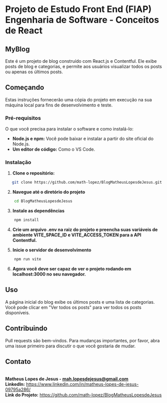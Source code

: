 # Projeto de Estudo Front End (FIAP) Engenharia de Software - Conceitos de React

## MyBlog

Este é um projeto de blog construído com React.js e Contentful. Ele exibe posts de blog e categorias, e permite aos usuários visualizar todos os posts ou apenas os últimos posts.

## Começando

Estas instruções fornecerão uma cópia do projeto em execução na sua máquina local para fins de desenvolvimento e teste.

### Pré-requisitos

O que você precisa para instalar o software e como instalá-lo:

- **Node.js e npm:** Você pode baixar e instalar a partir do site oficial do Node.js.
- **Um editor de código:** Como o VS Code.

### Instalação

1. **Clone o repositório:**
```sh
   git clone https://github.com/math-lopez/BlogMatheusLopesdeJesus.git
```

2. **Navegue até o diretório do projeto**

```sh
    cd BlogMatheusLopesdeJesus
```

3. **Instale as dependências**

```sh
    npm install
```
4. **Crie um arquivo .env na raiz do projeto e preencha suas variáveis de ambiente VITE_SPACE_ID e VITE_ACCESS_TOKEN para a API Contentful.**

5. **Inicie o servidor de desenvolvimento**
```sh
    npm run vite
```
6. **Agora você deve ser capaz de ver o projeto rodando em localhost:3000 no seu navegador.**

## Uso
A página inicial do blog exibe os últimos posts e uma lista de categorias. Você pode clicar em "Ver todos os posts" para ver todos os posts disponíveis.

## Contribuindo
Pull requests são bem-vindos. Para mudanças importantes, por favor, abra uma issue primeiro para discutir o que você gostaria de mudar.

## Contato
\
**Matheus Lopes de Jesus - mah.lopesdejesus@gmail.com**
\
**LinkedIn:** https://www.linkedin.com/in/matheus-lopes-de-jesus-09795a286/
\
**Link do Projeto:** https://github.com/math-lopez/BlogMatheusLopesdeJesus